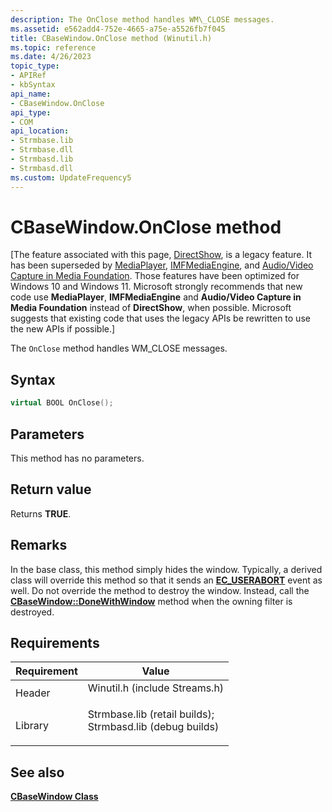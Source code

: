 ```yaml
---
description: The OnClose method handles WM\_CLOSE messages.
ms.assetid: e562add4-752e-4665-a75e-a5526fb7f045
title: CBaseWindow.OnClose method (Winutil.h)
ms.topic: reference
ms.date: 4/26/2023
topic_type: 
- APIRef
- kbSyntax
api_name: 
- CBaseWindow.OnClose
api_type: 
- COM
api_location: 
- Strmbase.lib
- Strmbase.dll
- Strmbasd.lib
- Strmbasd.dll
ms.custom: UpdateFrequency5
---
```


# CBaseWindow.OnClose method

\[The feature associated with this page, [DirectShow](/windows/win32/directshow/directshow), is a legacy feature. It has been superseded by [MediaPlayer](/uwp/api/Windows.Media.Playback.MediaPlayer), [IMFMediaEngine](/windows/win32/api/mfmediaengine/nn-mfmediaengine-imfmediaengine), and [Audio/Video Capture in Media Foundation](windows/win32/medfound/audio-video-capture-in-media-foundation). Those features have been optimized for Windows 10 and Windows 11. Microsoft strongly recommends that new code use **MediaPlayer**, **IMFMediaEngine** and **Audio/Video Capture in Media Foundation** instead of **DirectShow**, when possible. Microsoft suggests that existing code that uses the legacy APIs be rewritten to use the new APIs if possible.\]

The `OnClose` method handles WM\_CLOSE messages.

## Syntax


```C++
virtual BOOL OnClose();
```



## Parameters

This method has no parameters.

## Return value

Returns **TRUE**.

## Remarks

In the base class, this method simply hides the window. Typically, a derived class will override this method so that it sends an [**EC\_USERABORT**](ec-userabort.md) event as well. Do not override the method to destroy the window. Instead, call the [**CBaseWindow::DoneWithWindow**](cbasewindow-donewithwindow.md) method when the owning filter is destroyed.

## Requirements



| Requirement | Value |
|--------------------|--------------------------------------------------------------------------------------------------------------------------------------------------------------------------------------------|
| Header<br/>  | <dl> <dt>Winutil.h (include Streams.h)</dt> </dl>                                                                                   |
| Library<br/> | <dl> <dt>Strmbase.lib (retail builds); </dt> <dt>Strmbasd.lib (debug builds)</dt> </dl> |



## See also

<dl> <dt>

[**CBaseWindow Class**](cbasewindow.md)
</dt> </dl>

 

 




